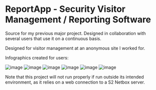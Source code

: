 # ReportApp - Security Visitor Management / Reporting Software
Source for my previous major project.  Designed in collaboration with several users that use it on a continuous basis.  

Designed for visitor management at an anonymous  site I worked for.  

Infographics created for users:

![image](https://user-images.githubusercontent.com/6323654/219828953-0a6ff843-4832-4de1-b853-8793ec1632d3.png)
![image](https://user-images.githubusercontent.com/6323654/219828975-46aa82e6-6017-4f3f-9779-6a93919fb701.png)
![image](https://user-images.githubusercontent.com/6323654/219837168-ef59aaf6-4ed4-4223-88e8-838ef0952715.png)
![image](https://user-images.githubusercontent.com/6323654/219828991-3c1b2999-a7af-444c-b430-52a54c9a30e9.png)
![image](https://user-images.githubusercontent.com/6323654/219828999-2b3ee16b-acdd-4a25-b52a-14f4289d21ac.png)
![image](https://user-images.githubusercontent.com/6323654/219829005-dad0ae0b-353d-46cc-9779-6688f4545630.png)

Note that this project will not run properly if run outside its intended environment, as it relies on a web connection to a S2 Netbox server.
